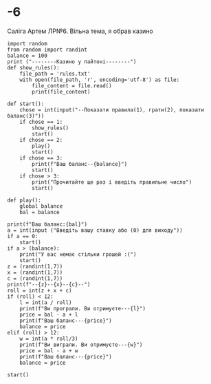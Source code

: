 # -6
Саліга Артем ЛР№6. Вільна тема, я обрав казино


    import random
    from random import randint
    balance = 100
    print ("--------Казино у пайтоні--------")
    def show_rules():
        file_path = 'rules.txt'
        with open(file_path, 'r', encoding='utf-8') as file:
            file_content = file.read()
            print(file_content)

    def start():
        chose = int(input("--Показати правила(1), грати(2), показати баланс(3)"))
        if chose == 1:
            show_rules()
            start()
        if chose == 2:
            play()
            start()
        if chose == 3:
            print(f"Ваш баланс--{balance}")
            start()
        if chose > 3:
            print("Прочитайте ще раз і введіть правильне число")
            start()

    def play():
        global balance
        bal = balance

    print(f"Ваш баланс:{bal}")
    a = int(input ("Введіть вашу ставку або (0) для виходу"))
    if a == 0:
        start()
    if a > (balance):
        print("У вас немає стільки грошей :(")
        start()
    z = (randint(1,7))
    x = (randint(1,7))
    c = (randint(1,7))
    print(f"--{z}--{x}--{c}--")
    roll = int(z + x + c)
    if (roll) < 12:
        l = int(a / roll)
        print(f"Ви програли. Ви отримуєте---{l}")
        price = bal - a + l
        print(f"Ваш баланс---{price}")
        balance = price
    elif (roll) > 12:
        w = int(a * roll/3)
        print(f"Ви виграли. Ви отримуєте---{w}")
        price = bal - a + w
        print(f"Ваш баланс---{price}")
        balance = price

    start()
